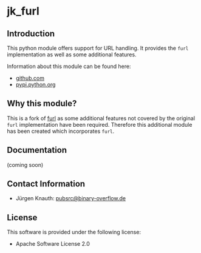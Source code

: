 jk_furl
==========

Introduction
------------

This python module offers support for URL handling. It provides the `furl` implementation as well as some additional features.

Information about this module can be found here:

* [github.com](https://github.com/jkpubsrc/python-module-jk-furl)
* [pypi.python.org](https://pypi.python.org/pypi/jk_furl)

Why this module?
----------------

This is a fork of [furl](https://github.com/gruns/furl) as some additional features not covered by the original `furl` implementation have been required. Therefore this additional module has been created which incorporates `furl`.

Documentation
--------------------------

(coming soon)

Contact Information
-------------------

* Jürgen Knauth: pubsrc@binary-overflow.de

License
-------

This software is provided under the following license:

* Apache Software License 2.0




